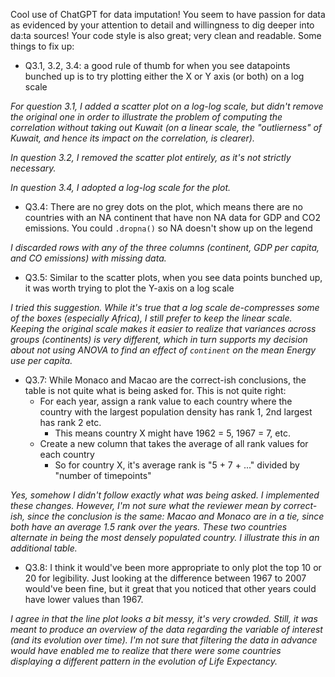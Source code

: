 Cool use of ChatGPT for data imputation! You seem to have passion for data as evidenced by your attention to detail and willingness to dig deeper into da:ta sources!
Your code style is also great; very clean and readable. Some things to fix up:
- Q3.1, 3.2, 3.4: a good rule of thumb for when you see datapoints bunched up is to try plotting either the X or Y axis (or both) on a log scale

*For question 3.1, I added a scatter plot on a log-log scale, but didn't remove the original one in order to illustrate the problem of computing the correlation without taking out Kuwait (on a linear scale, the "outlierness" of Kuwait, and hence its impact on the correlation, is clearer).*

*In question 3.2, I removed the scatter plot entirely, as it's not strictly necessary.*

*In question 3.4, I adopted a log-log scale for the plot.*

- Q3.4: There are no grey dots on the plot, which means there are no countries with an NA continent that have non NA data for GDP and CO2 emissions. You could `.dropna()` so NA doesn't show up on the legend

*I discarded rows with any of the three columns (continent, GDP per capita, and CO emissions) with missing data.*

- Q3.5: Similar to the scatter plots, when you see data points bunched up, it was worth trying to plot the Y-axis on a log scale

*I tried this suggestion. While it's true that a log scale de-compresses some of the boxes (especially Africa), I still prefer to keep the linear scale. Keeping the original scale makes it easier to realize that variances across groups (continents) is very different, which in turn supports my decision about not using ANOVA to find an effect of `continent` on the mean Energy use per capita.*

- Q3.7: While Monaco and Macao are the correct-ish conclusions, the table is not quite what is being asked for. This is not quite right:
	- For each year, assign a rank value to each country where the country with the largest population density has rank 1, 2nd largest has rank 2 etc.
		- This means country X might have 1962 = 5, 1967 = 7,  etc.
	- Create a new column that takes the average of all rank values for each country
		- So for country X, it's average rank is "5 + 7 + ..." divided  by "number of timepoints"

*Yes, somehow I didn't follow exactly what was being asked. I implemented these changes. However, I'm not sure what the reviewer mean by *correct-ish*, since the conclusion is the same: Macao and Monaco are in a tie, since both have an average 1.5 rank over the years. These two countries alternate in being the most densely populated country. I illustrate this in an additional table.*

- Q3.8: I think it would've been more appropriate to only plot the top 10 or 20 for legibility. Just looking at the difference between 1967 to 2007 would've been fine, but it great that you noticed that other years could have lower values than 1967.

*I agree in that the line plot looks a bit messy, it's very crowded. Still, it was meant to produce an overview of the data regarding the variable of interest (and its evolution over time). I'm not sure that filtering the data in advance would have enabled me to realize that there were some countries displaying a different pattern in the evolution of Life Expectancy.*
